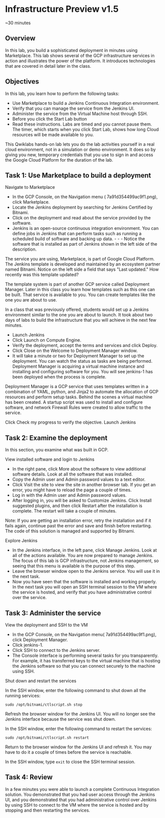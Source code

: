 # Infrastructure Preview v1.5

~30 minutes

## Overview

In this lab, you build a sophisticated deployment in minutes using Marketplace. This lab shows several of the GCP infrastructure services in action and illustrates the power of the platform. It introduces technologies that are covered in detail later in the class.

## Objectives

In this lab, you learn how to perform the following tasks:

- Use Marketplace to build a Jenkins Continuous Integration environment.
- Verify that you can manage the service from the Jenkins UI.
- Administer the service from the Virtual Machine host through SSH.
- Before you click the Start Lab button
- Read these instructions. Labs are timed and you cannot pause them. The timer, which starts when you click Start Lab, shows how long Cloud resources will be made available to you.

This Qwiklabs hands-on lab lets you do the lab activities yourself in a real cloud environment, not in a simulation or demo environment. It does so by giving you new, temporary credentials that you use to sign in and access the Google Cloud Platform for the duration of the lab.


## Task 1: Use Marketplace to build a deployment

Navigate to Marketplace

- In the GCP Console, on the Navigation menu ( 7a91d354499ac9f1.png), click Marketplace.
- Locate the Jenkins deployment by searching for Jenkins Certified by Bitnami.
- Click on the deployment and read about the service provided by the software.
- Jenkins is an open-source continuous integration environment. You can define jobs in Jenkins that can perform tasks such as running a scheduled build of software and backing up data. - - - Notice the software that is installed as part of Jenkins shown in the left side of the description.

The service you are using, Marketplace, is part of Google Cloud Platform. The Jenkins template is developed and maintained by an ecosystem partner named Bitnami. Notice on the left side a field that says "Last updated." How recently was this template updated?

The template system is part of another GCP service called Deployment Manager. Later in this class you learn how templates such as this one can be built. That service is available to you. You can create templates like the one you are about to use.

In a class that was previously offered, students would set up a Jenkins environment similar to the one you are about to launch. It took about two days of labs to build the infrastructure that you will achieve in the next few minutes.

- Launch Jenkins
- Click Launch on Compute Engine.
- Verify the deployment, accept the terms and services and click Deploy.
- Click Close on the Welcome to Deployment Manager window.
- It will take a minute or two for Deployment Manager to set up the deployment. You can watch the status as tasks are being performed. Deployment Manager is acquiring a virtual machine instance and installing and configuring software for you. You will see jenkins-1 has been deployed when the process is complete.

Deployment Manager is a GCP service that uses templates written in a combination of YAML, python, and Jinja2 to automate the allocation of GCP resources and perform setup tasks. Behind the scenes a virtual machine has been created. A startup script was used to install and configure software, and network Firewall Rules were created to allow traffic to the service.

Click Check my progress to verify the objective.
Launch Jenkins

## Task 2: Examine the deployment

In this section, you examine what was built in GCP.

View installed software and login to Jenkins

- In the right pane, click More about the software to view additional software details. Look at all the software that was installed.
- Copy the Admin user and Admin password values to a text editor.
- Click Visit the site to view the site in another browser tab. If you get an error, you might have to reload the page a couple of times.
- Log in with the Admin user and Admin password values.
- After logging in, you will be asked to Customize Jenkins. Click Install suggested plugins, and then click Restart after the installation is complete. The restart will take a couple of minutes.

Note: If you are getting an installation error, retry the installation and if it fails again, continue past the error and save and finish before restarting. The code of this solution is managed and supported by Bitnami.

Explore Jenkins

- In the Jenkins interface, in the left pane, click Manage Jenkins. Look at all of the actions available. You are now prepared to manage Jenkins. The focus of this lab is GCP infrastructure, not Jenkins management, so seeing that this menu is available is the purpose of this step.
- Leave the browser window open to the Jenkins service. You will use it in the next task.
- Now you have seen that the software is installed and working properly. In the next task you will open an SSH terminal session to the VM where the service is hosted, and verify that you have administrative control over the service.

## Task 3: Administer the service

View the deployment and SSH to the VM

- In the GCP Console, on the Navigation menu( 7a91d354499ac9f1.png), click Deployment Manager.
- Click jenkins-1.
- Click SSH to connect to the Jenkins server.
- The Console interface is performing several tasks for you transparently. For example, it has transferred keys to the virtual machine that is hosting the Jenkins software so that you can connect securely to the machine using SSH.

Shut down and restart the services

In the SSH window, enter the following command to shut down all the running services:

`sudo /opt/bitnami/ctlscript.sh stop`

Refresh the browser window for the Jenkins UI. You will no longer see the Jenkins interface because the service was shut down.

In the SSH window, enter the following command to restart the services:

`sudo /opt/bitnami/ctlscript.sh restart`

Return to the browser window for the Jenkins UI and refresh it. You may have to do it a couple of times before the service is reachable.

In the SSH window, type `exit` to close the SSH terminal session.

## Task 4: Review

In a few minutes you were able to launch a complete Continuous Integration solution. You demonstrated that you had user access through the Jenkins UI, and you demonstrated that you had administrative control over Jenkins by using SSH to connect to the VM where the service is hosted and by stopping and then restarting the services.


